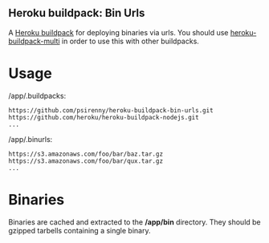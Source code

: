 Heroku buildpack: Bin Urls
-------------------------

A [Heroku buildpack](http://devcenter.heroku.com/articles/buildpacks) for deploying binaries via urls.
You should use [heroku-buildpack-multi](https://github.com/ddollar/heroku-buildpack-multi) in order to use this with other buildpacks.

Usage
=====

/app/.buildpacks:

    https://github.com/psirenny/heroku-buildpack-bin-urls.git
    https://github.com/heroku/heroku-buildpack-nodejs.git
    ...

/app/.binurls:

    https://s3.amazonaws.com/foo/bar/baz.tar.gz
    https://s3.amazonaws.com/foo/bar/qux.tar.gz
    ...

Binaries
========

Binaries are cached and extracted to the **/app/bin** directory. 
They should be gzipped tarbells containing a single binary.

